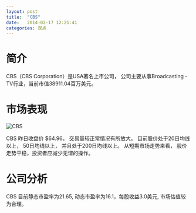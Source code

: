 ```yaml
---
layout: post
title:  "CBS"
date:   2014-02-17 12:21:41
categories: 观点
---
```


# 简介
CBS（CBS Corporation）是USA著名上市公司，
公司主要从事Broadcasting - TV行业，当前市值38911.04百万美元。

# 市场表现

![CBS](http://finviz.com/chart.ashx?t=CBS&ty=c&ta=1&p=d&s=l)

CBS 昨日收盘价 $64.96，
交易量较正常情况有所放大。
目前股价处于20日均线以上，
50日均线以上，
并且处于200日均线以上。
从短期市场走势来看，
股价走势平稳，投资者应减少无谓的操作。

# 公司分析
CBS 目前静态市盈率为21.65, 动态市盈率为16.1，每股收益3.0美元,
市场估值较为合理。
